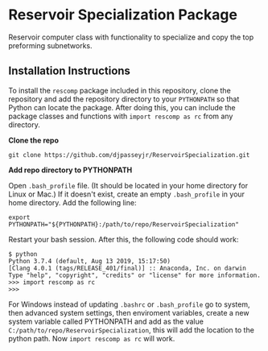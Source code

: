 # Reservoir Specialization Package
Reservoir computer class with functionality to specialize and copy the top preforming subnetworks.

## Installation Instructions

To install the `rescomp` package included in this repository, clone the repository and add the repository directory to your `PYTHONPATH` so that Python can locate the package. After doing this, you can include the package classes and functions with `import rescomp as rc` from any directory.

**Clone the repo**
```
git clone https://github.com/djpasseyjr/ReservoirSpecialization.git
```
**Add repo directory to PYTHONPATH**

Open `.bash_profile` file. (It should be located in your home directory for Linux or Mac.) If it doesn't exist, create an empty `.bash_profile` in your home directory.
Add the following line:
```
export PYTHONPATH="${PYTHONPATH}:/path/to/repo/ReservoirSpecialization"
```
Restart your bash session. After this, the following code should work:
```
$ python
Python 3.7.4 (default, Aug 13 2019, 15:17:50) 
[Clang 4.0.1 (tags/RELEASE_401/final)] :: Anaconda, Inc. on darwin
Type "help", "copyright", "credits" or "license" for more information.
>>> import rescomp as rc
>>> 
```
For Windows instead of updating `.bashrc` or `.bash_profile` go to system, then advanced system settings, then enviroment variables, create a new system variable called PYTHONPATH and add as the value `C:/path/to/repo/ReservoirSpecialization`, this will add the location to the python path. Now `import rescomp as rc` will work.
